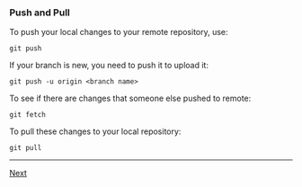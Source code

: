 ### Push and Pull

To push your local changes to your remote repository, use:
```
git push
```

If your branch is new, you need to push it to upload it:
```
git push -u origin <branch name>
```

To see if there are changes that someone else pushed to remote:
```
git fetch
```

To pull these changes to your local repository:
```
git pull
```

---

[Next](10-pull-requests.md)

